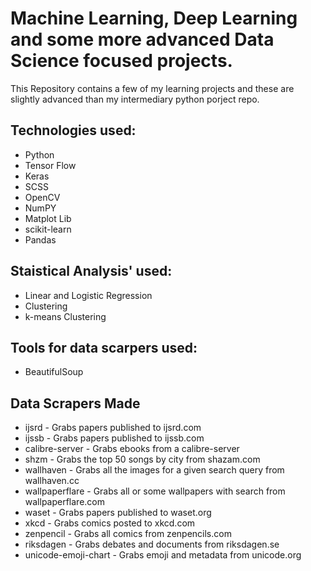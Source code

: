 # Machine Learning, Deep Learning and some more advanced Data Science focused projects.

This Repository contains a few of my learning projects and these are slightly advanced than my intermediary python porject repo.

## Technologies used:

- Python 
- Tensor Flow
- Keras
- SCSS
- OpenCV
- NumPY
- Matplot Lib
- scikit-learn
- Pandas

## Staistical Analysis' used:
- Linear and Logistic Regression
- Clustering
- k-means Clustering 

## Tools for data scarpers used:
- BeautifulSoup


## Data Scrapers Made
- ijsrd - Grabs papers published to ijsrd.com
- ijssb - Grabs papers published to ijssb.com
- calibre-server - Grabs ebooks from a calibre-server
- shzm - Grabs the top 50 songs by city from shazam.com
- wallhaven - Grabs all the images for a given search query from wallhaven.cc
- wallpaperflare - Grabs all or some wallpapers with search from wallpaperflare.com
- waset - Grabs papers published to waset.org
- xkcd - Grabs comics posted to xkcd.com
- zenpencil - Grabs all comics from zenpencils.com
- riksdagen - Grabs debates and documents from riksdagen.se
- unicode-emoji-chart - Grabs emoji and metadata from unicode.org
